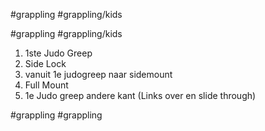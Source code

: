 #grappling #grappling/kids 

#grappling #grappling/kids 

1) 1ste Judo Greep
2) Side Lock
3) vanuit 1e judogreep naar sidemount
4) Full Mount
5) 1e Judo greep andere kant (Links over en slide through)

#grappling
#grappling 